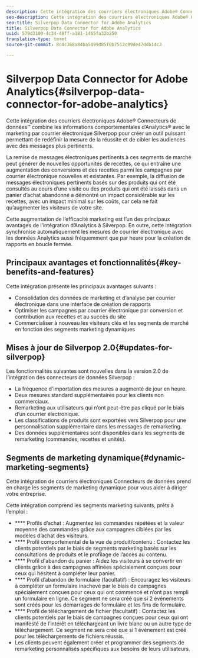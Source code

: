 ```yaml
---
description: Cette intégration des courriers électroniques Adobe® Connecteurs de données™ combine les informations comportementales d’Analytics® avec le marketing par courrier électronique Silverpop pour créer un outil puissant permettant de redéfinir la mesure de la réussite et de cibler les audiences avec des messages plus pertinents.
seo-description: Cette intégration des courriers électroniques Adobe® Connecteurs de données™ combine les informations comportementales d’Analytics® avec le marketing par courrier électronique Silverpop pour créer un outil puissant permettant de redéfinir la mesure de la réussite et de cibler les audiences avec des messages plus pertinents.
seo-title: Silverpop Data Connector for Adobe Analytics
title: Silverpop Data Connector for Adobe Analytics
uuid: 579d3100-4c34-48ff-a181-1465fa32b250
translation-type: tm+mt
source-git-commit: 8c4c368a84ba5499d85f0b7512c99de47ddb14c2

---
```



# Silverpop Data Connector for Adobe Analytics{#silverpop-data-connector-for-adobe-analytics}

Cette intégration des courriers électroniques Adobe® Connecteurs de données™ combine les informations comportementales d’Analytics® avec le marketing par courrier électronique Silverpop pour créer un outil puissant permettant de redéfinir la mesure de la réussite et de cibler les audiences avec des messages plus pertinents.

La remise de messages électroniques pertinents à ces segments de marché peut générer de nouvelles opportunités de recettes, ce qui entraîne une augmentation des conversions et des recettes parmi les campagnes par courrier électronique nouvelles et existantes. Par exemple, la diffusion de messages électroniques pertinents basés sur des produits qui ont été consultés au cours d’une visite ou des produits qui ont été laissés dans un panier d’achat abandonné a démontré un impact considérable sur les recettes, avec un impact minimal sur les coûts, car cela ne fait qu’augmenter les visiteurs de votre site.

Cette augmentation de l’efficacité marketing est l’un des principaux avantages de l’intégration d’Analytics à Silverpop. En outre, cette intégration synchronise automatiquement les mesures de courrier électronique avec les données Analytics aussi fréquemment que par heure pour la création de rapports en boucle fermée.

## Principaux avantages et fonctionnalités{#key-benefits-and-features}

Cette intégration présente les principaux avantages suivants :

* Consolidation des données de marketing et d’analyse par courrier électronique dans une interface de création de rapports
* Optimiser les campagnes par courrier électronique par conversion et contribution aux recettes et au succès du site
* Commercialiser à nouveau les visiteurs clés et les segments de marché en fonction des segments marketing dynamiques

## Mises à jour de Silverpop 2.0{#updates-for-silverpop}

Les fonctionnalités suivantes sont nouvelles dans la version 2.0 de l’intégration des connecteurs de données Silverpop :

* La fréquence d'importation des mesures a augmenté de jour en heure.
* Deux mesures standard supplémentaires pour les clients non commerciaux.
* Remarketing aux utilisateurs qui n’ont peut-être pas cliqué par le biais d’un courrier électronique.
* Les classifications de produits sont exportées vers Silverpop pour une personnalisation supplémentaire dans les messages de remarketing.
* Des données supplémentaires sont disponibles dans les segments de remarketing (commandes, recettes et unités).

## Segments de marketing dynamique{#dynamic-marketing-segments}

Cette intégration de courriers électroniques Connecteurs de données prend en charge les segments de marketing dynamique pour vous aider à diriger votre entreprise.

Cette intégration comprend les segments marketing suivants, prêts à l’emploi :

* **** Profils d’achat : Augmentez les commandes répétées et la valeur moyenne des commandes grâce aux campagnes ciblées par les modèles d’achat des visiteurs.
* **** Profil comportemental de la vue de produit/contenu : Contactez les clients potentiels par le biais de segments marketing basés sur les consultations de produits et le profilage de l’accès au contenu.
* **** Profil d'abandon du panier : Aidez les visiteurs à se convertir en clients grâce à des campagnes affinées spécialement conçues pour ceux qui hésitent à compléter leur panier.
* **** Profil d’abandon de formulaire (facultatif) : Encouragez les visiteurs à compléter un formulaire inachevé par le biais de campagnes spécialement conçues pour ceux qui ont commencé et n’ont pas rempli un formulaire en ligne. Ce segment ne sera créé que si 2 événements sont créés pour les démarrages de formulaire et les fins de formulaire.
* **** Profil de téléchargement de fichier (facultatif) : Contactez les clients potentiels par le biais de campagnes conçues pour ceux qui ont manifesté de l’intérêt en téléchargeant un livre blanc ou un autre type de téléchargement. Ce segment ne sera créé que si 1 événement est créé pour les téléchargements de fichiers réussis.
* Les clients peuvent également créer et programmer des segments de remarketing personnalisés spécifiques aux besoins de leurs utilisateurs.
